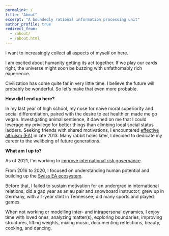 ```yaml
---
permalink: /
title: "About"
excerpt: "A boundedly rational information processing unit"
author_profile: true
redirect_from: 
  - /about/
  - /about.html
---
```

I want to increasingly collect all aspects of my~~self~~ on here. 

I am excited about humanity getting its act together. If we play our cards right, the universe might soon be buzzing with unfathomably rich experience.

Civilization has come quite far in very little time. I believe the future will probably be wonderful. So let's make that even more probable. 

**How did I end up here?**

In my last year of high school, my nose for naïve moral superiority and social differentiation, paired with the desire to eat healthier, made me go vegan. Investigating animal sentience, it dawned on me that I could leverage my privilege for better things than climbing local social status ladders. Seeking friends with shared motivations, I encountered [effective altruism (EA)](https://en.wikipedia.org/wiki/Effective_altruism) in late 2013. Many rabbit holes later, I decided to dedicate my career to the wellbeing of future generations.

**What am I up to?**

As of 2021, I'm working to [improve international risk governance](https://simoninstitute.ch/).

From 2016 to 2020, I focused on understanding human potential and building up the [Swiss EA ecosystem](https://effectivealtruism.ch/).

Before that, I failed to sustain motivation for an undergrad in international relations; did a gap year as an au pair and snowboard instructor; grew up in Germany, with a 1-year stint in Tennessee; did many sports and played games.

When not working or modelling inter- and intrapersonal dynamics, I enjoy time with loved ones, analyzing matter(s), exploring boundaries, improving structures, lifting weights, mixing music, documenting reflections, beauty, cooking, and dancing.
